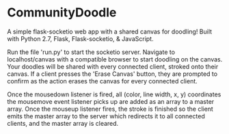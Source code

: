 # CommunityDoodle
A simple flask-socketio web app with a shared canvas for doodling! Built with Python 2.7, Flask, Flask-socketio, & JavaScript.

Run the file 'run.py' to start the socketio server. Navigate to localhost/canvas with a compatible browser to start doodling on the canvas. Your doodles will be shared with every connected client, stroked onto their canvas. If a client presses the 'Erase Canvas' button, they are prompted to confirm as the action erases the canvas for every connected client.


Once the mousedown listener is fired, all (color, line width, x, y) coordinates the mousemove event listener picks up are added as an array to a master array. Once the mouseup listener fires, the stroke is finished so the client emits the master array to the server which redirects it to all connected clients, and the master array is cleared.
